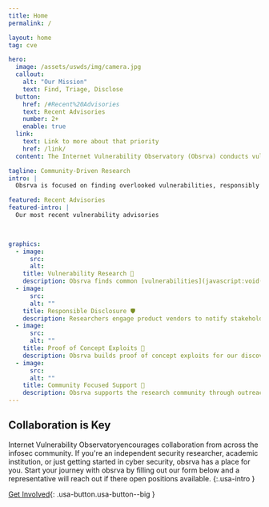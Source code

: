 ```yaml
---
title: Home
permalink: /

layout: home
tag: cve

hero:
  image: /assets/uswds/img/camera.jpg
  callout:
    alt: "Our Mission"
    text: Find, Triage, Disclose
  button:
    href: /#Recent%20Advisories
    text: Recent Advisories
    number: 2+
    enable: true
  link:
    text: Link to more about that priority
    href: /link/
  content: The Internet Vulnerability Observatory (Obsrva) conducts vulnearbility research, engages vendors to remediate problems, discloses issues for peer review, and runs outreach projects for independent  researchers

tagline: Community-Driven Research
intro: |
  Obsrva is focused on finding overlooked vulnerabilities, responsibly engaging vendors, and producing easily-consumable products. Researchers on [The Project on Vulnerability Discovery](https://obsrva.org/discovery) choose from a wide range of research topics, and current research is focused on embedded webservers of iOT devices—such as enviormental monitoring systems, printers, and smart home devices.

featured: Recent Advisories
featured-intro: |
  Our most recent vulnerability advisories

  

graphics:
  - image:
      src: 
      alt: 
    title: Vulnerability Research 👾
    description: Obsrva finds common [vulnerabilities](javascript:void(0);) in everyday applications, open-source projects, and iOT and embedded devices.
  - image:
      src: 
      alt: ""
    title: Responsible Disclosure 🛡
    description: Researchers engage product vendors to notify stakeholders of vulnerabilities,  provide mitigation recommendations, and coordinate disclosure statements.
  - image:
      src: 
      alt: ""
    title: Proof of Concept Exploits 🔮
    description: Obsrva builds proof of concept exploits for our discovered vulnerabilities, published to Exploit-DB.
  - image:
      src: 
      alt: ""
    title: Community Focused Support 🤝
    description: Obsrva supports the research community through outreach projects like the Vulnerability Research Library—a library of iOT devices available to loan to independent researchers.
---
```


## Collaboration is Key    


Internet Vulnerability Observatoryencourages collaboration from across the infosec community. If you're an independent security researcher, academic institution, or just getting started in cyber security, obsrva has a place for you. Start your journey with obsrva by filling out our form below and a representative will reach out if there open positions available.
{:.usa-intro }

[Get Involved](#){: .usa-button.usa-button--big }
